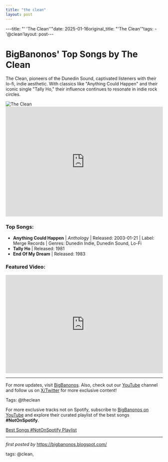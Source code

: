 ```yaml
---
title: "the clean"
layout: post
---
```

---title: "' 'The Clean''"date: 2025-01-16original_title: "'The Clean'"tags:  - '@clean'layout: post---<!-- Title of the Post --><h1>BigBanonos' Top Songs by The Clean</h1> <!-- Introductory Text --><p>The Clean, pioneers of the Dunedin Sound, captivated listeners with their lo-fi, indie aesthetic. With classics like "Anything Could Happen" and their iconic single "Tally Ho," their influence continues to resonate in indie rock circles.</p> <!-- Featured Image --><div> <img src="https://i.scdn.co/image/b3fd8796c9ea521980ddb0d068cfd115984eba88" alt="The Clean"></div> <!-- Spotify Embed --><div> <iframe src="https://open.spotify.com/embed/playlist/0yBHUUx81djs90oZvBM7w6?utm_source=generator" width="100%" height="352" frameBorder="0" allowfullscreen="" allow="autoplay; clipboard-write; encrypted-media; fullscreen; picture-in-picture" loading="lazy"></iframe></div> <!-- Song Information --><h3>Top Songs:</h3><ul> <li><strong>Anything Could Happen</strong> | <em>Anthology</em> | Released: 2003-01-21 | Label: Merge Records | Genres: Dunedin Indie, Dunedin Sound, Lo-Fi</li> <li><strong>Tally Ho</strong> | Released: 1981</li> <li><strong>End Of My Dream</strong> | Released: 1983</li></ul> <!-- Additional YouTube Embed --><div> <h3>Featured Video:</h3> <iframe allowfullscreen="" frameborder="0" height="315" src="https://www.youtube.com/embed/QM-8PtnjPvQ?list=PLtuNtuTatqI24x7AcXCLziZzXB76tr0g4" width="100%"></iframe></div> <!-- Footer Links --><hr /><p>For more updates, visit <a href="https://bigbanonos.blogspot.com/" target="_blank">BigBanonos</a>. Also, check out our <a href="https://www.youtube.com/@BigBanonos" target="_blank">YouTube</a> channel and follow us on <a href="https://x.com/bigbanonos" target="_blank">X/Twitter</a> for more exclusive content!</p> <!-- Tags --><p>Tags: @theclean</p><!--Subscribe and Playlist Links--><div>    <p>For more exclusive tracks not on Spotify, subscribe to <a href="https://www.youtube.com/@BigBanonos" target="_blank">BigBanonos on YouTube</a> and explore their curated playlist of the best songs <strong>#NotOnSpotify</strong>.</p>    <p><a href="https://www.youtube.com/playlist?list=PLtuNtuTatqI0kFahUCbtbfenC_ET5O_tr" target="_blank">Best Songs #NotOnSpotify Playlist<br /></a></p></div><hr /><p><em>first posted by</em> <a href="https://bigbanonos.blogspot.com/" rel="noopener" target="_new">https://bigbanonos.blogspot.com/</a></p><p>tags: @clean,</p>